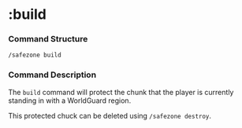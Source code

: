 # :build

### Command Structure

`/safezone build`

### Command Description

The `build` command will protect the chunk that the player is currently standing in with a WorldGuard region.

This protected chuck can be deleted using `/safezone destroy`.
